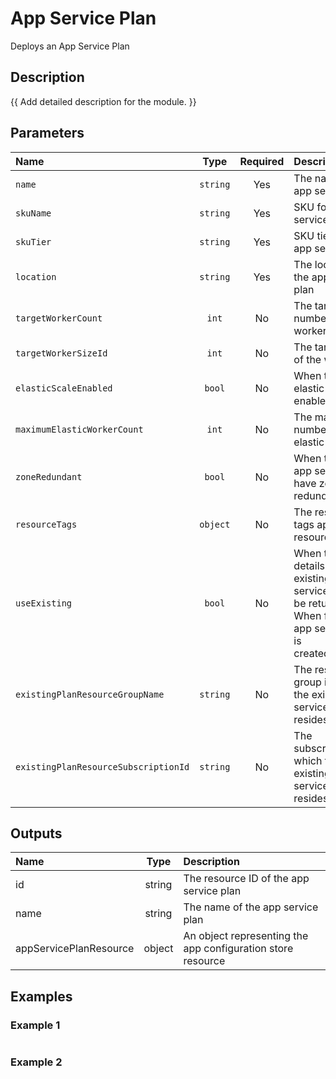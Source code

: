 # App Service Plan

Deploys an App Service Plan

## Description

{{ Add detailed description for the module. }}

## Parameters

| Name                                 | Type     | Required | Description                                                                                                                  |
| :----------------------------------- | :------: | :------: | :--------------------------------------------------------------------------------------------------------------------------- |
| `name`                               | `string` | Yes      | The name of the app service plan                                                                                             |
| `skuName`                            | `string` | Yes      | SKU for the app service plan                                                                                                 |
| `skuTier`                            | `string` | Yes      | SKU tier for the app service plan                                                                                            |
| `location`                           | `string` | Yes      | The location of the app service plan                                                                                         |
| `targetWorkerCount`                  | `int`    | No       | The target number of workers                                                                                                 |
| `targetWorkerSizeId`                 | `int`    | No       | The target size of the workers                                                                                               |
| `elasticScaleEnabled`                | `bool`   | No       | When true, elastic scale is enabled                                                                                          |
| `maximumElasticWorkerCount`          | `int`    | No       | The maximum number of elastic workers                                                                                        |
| `zoneRedundant`                      | `bool`   | No       | When true, the app service will have zone redundancy                                                                         |
| `resourceTags`                       | `object` | No       | The resource tags applied to resources                                                                                       |
| `useExisting`                        | `bool`   | No       | When true, the details of an existing app service plan will be returned; When false, the app service plan is created/updated |
| `existingPlanResourceGroupName`      | `string` | No       | The resource group in which the existing app service plan resides                                                            |
| `existingPlanResourceSubscriptionId` | `string` | No       | The subscription in which the existing app service plan resides                                                              |

## Outputs

| Name                   | Type   | Description                                                 |
| :--------------------- | :----: | :---------------------------------------------------------- |
| id                     | string | The resource ID of the app service plan                     |
| name                   | string | The name of the app service plan                            |
| appServicePlanResource | object | An object representing the app configuration store resource |

## Examples

### Example 1

```bicep
```

### Example 2

```bicep
```
